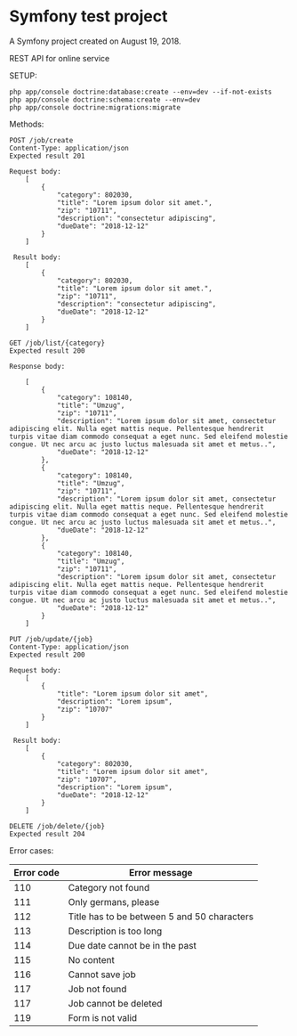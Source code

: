 Symfony test project
===========

A Symfony project created on August 19, 2018.

REST API for online service

SETUP:

    php app/console doctrine:database:create --env=dev --if-not-exists
    php app/console doctrine:schema:create --env=dev
    php app/console doctrine:migrations:migrate

Methods:
    
    POST /job/create 
    Content-Type: application/json    
    Expected result 201
    
    Request body:
        [
            {
                "category": 802030,
                "title": "Lorem ipsum dolor sit amet.",
                "zip": "10711",
                "description": "consectetur adipiscing",
                "dueDate": "2018-12-12"
            }
        ]  
        
     Result body:
        [
            {
                "category": 802030,
                "title": "Lorem ipsum dolor sit amet.",
                "zip": "10711",
                "description": "consectetur adipiscing",
                "dueDate": "2018-12-12"
            }
        ]     
 
    GET /job/list/{category}    
    Expected result 200
    
    Response body:
    
        [
            {
                "category": 108140,
                "title": "Umzug",
                "zip": "10711",
                "description": "Lorem ipsum dolor sit amet, consectetur adipiscing elit. Nulla eget mattis neque. Pellentesque hendrerit turpis vitae diam commodo consequat a eget nunc. Sed eleifend molestie congue. Ut nec arcu ac justo luctus malesuada sit amet et metus..",
                "dueDate": "2018-12-12"
            },
            {
                "category": 108140,
                "title": "Umzug",
                "zip": "10711",
                "description": "Lorem ipsum dolor sit amet, consectetur adipiscing elit. Nulla eget mattis neque. Pellentesque hendrerit turpis vitae diam commodo consequat a eget nunc. Sed eleifend molestie congue. Ut nec arcu ac justo luctus malesuada sit amet et metus..",
                "dueDate": "2018-12-12"
            },
            {
                "category": 108140,
                "title": "Umzug",
                "zip": "10711",
                "description": "Lorem ipsum dolor sit amet, consectetur adipiscing elit. Nulla eget mattis neque. Pellentesque hendrerit turpis vitae diam commodo consequat a eget nunc. Sed eleifend molestie congue. Ut nec arcu ac justo luctus malesuada sit amet et metus..",
                "dueDate": "2018-12-12"
            }
        ]

    PUT /job/update/{job}    
    Content-Type: application/json
    Expected result 200
    
    Request body:
        [
            {
            	"title": "Lorem ipsum dolor sit amet",
                "description": "Lorem ipsum",
                "zip": "10707"
            }
        ]  
        
     Result body:
        [
            {
                "category": 802030,
                "title": "Lorem ipsum dolor sit amet",
                "zip": "10707",
                "description": "Lorem ipsum",
                "dueDate": "2018-12-12"
            }
        ]     

    DELETE /job/delete/{job}
    Expected result 204


Error cases:

| Error code  | Error message                               | 
| ----------- | ------------------------------------------- | 
| 110         | Category not found                          | 
| 111         | Only germans, please                        | 
| 112         | Title has to be between 5 and 50 characters | 
| 113         | Description is too long                     | 
| 114         | Due date cannot be in the past              | 
| 115         | No content                                  | 
| 116         | Cannot save job                             | 
| 117         | Job not found                               | 
| 117         | Job cannot be deleted                       | 
| 119         | Form is not valid                           | 


